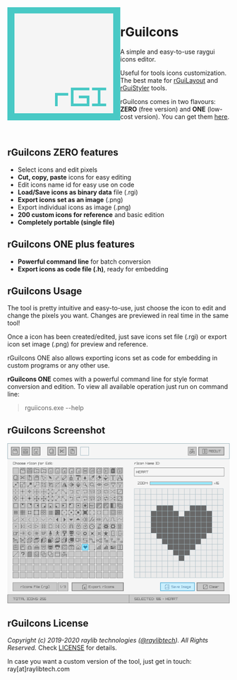 <img align="left" src="logo/rguiicons_256x256.png" width=256>

# rGuiIcons
A simple and easy-to-use raygui icons editor.

Useful for tools icons customization. The best mate for [rGuiLayout](https://github.com/raysan5/rguilayout) and [rGuiStyler](https://github.com/raysan5/rguistyler) tools.

rGuiIcons comes in two flavours: **ZERO** (free version) and **ONE** (low-cost version). You can get them [here](https://raylibtech.itch.io/rguiicons).

<br>

## rGuiIcons ZERO features

 - Select icons and edit pixels
 - **Cut, copy, paste** icons for easy editing
 - Edit icons name id for easy use on code
 - **Load/Save icons as binary data** file (.rgi)
 - **Export icons set as an image** (.png)
 - Export individual icons as image (.png)
 - **200 custom icons for reference** and basic edition
 - **Completely portable (single file)**
 
## rGuiIcons ONE plus features

 - **Powerful command line** for batch conversion
 - **Export icons as code file (.h)**, ready for embedding
 
## rGuiIcons Usage

The tool is pretty intuitive and easy-to-use, just choose the icon to edit and change the pixels you want.
Changes are previewed in real time in the same tool!

Once a icon has been created/edited, just save icons set file (.rgi) or export icon set image (.png) for preview and reference.

rGuiIcons ONE also allows exporting icons set as code for embedding in custom programs or any other use.

**rGuiIcons ONE** comes with a powerful command line for style format conversion and edition. To view all available operation just run on command line:

 > rguiicons.exe --help

## rGuiIcons Screenshot

![rGuiIcons](screenshots/rguiicons_v100_shot01.png)

## rGuiIcons License

*Copyright (c) 2019-2020 raylib technologies ([@raylibtech](https://twitter.com/raylibtech)). All Rights Reserved.* Check [LICENSE](LICENSE) for details.

In case you want a custom version of the tool, just get in touch: ray[at]raylibtech.com
